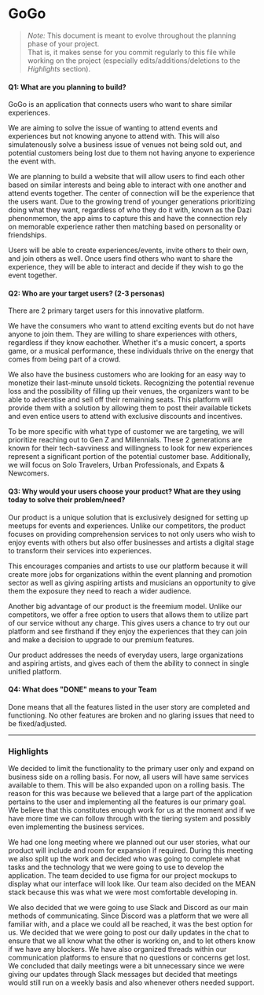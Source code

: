 # GoGo

 > _Note:_ This document is meant to evolve throughout the planning phase of your project.    
 > That is, it makes sense for you commit regularly to this file while working on the project (especially edits/additions/deletions to the _Highlights_ section).

#### **Q1: What are you planning to build?**

GoGo is an application that connects users who want to share similar experiences. 

We are aiming to solve the issue of wanting to attend events and experiences but not knowing anyone
to attend with. This will also simulatenously solve a business issue of venues not being sold out,
and potential customers being lost due to them not having anyone to experience the event with. 

We are planning to build a website that will allow users to find each other based on
similar interests and being able to interact with one another and attend events together.
The center of connection will be the experience that the users want. Due to the growing 
trend of younger generations prioritizing doing what they want, regardless of who they do it with,
known as the Dazi phenonmemon, the app aims to capture this and have the connection rely on memorable 
experience rather then matching based on personality or friendships.

Users will be able to create experiences/events, invite others to their own, and join others as well.
Once users find others who want to share the experience, they will be able to interact and decide if they 
wish to go the event together. 


#### **Q2: Who are your target users? (2-3 personas)**

There are 2 primary target users for this innovative platform.

We have the consumers who want to attend exciting events but do not have anyone to join them. They are willing to share experiences with others, regardless if they know eachother. Whether it's a music concert, a sports game, or a musical performance, these individuals thrive on the energy that comes from being part of a crowd. 

We also have the business customers who are looking for an easy way to monetize their last-minute unsold tickets. Recognizing the potential revenue loss and the possibility of filling up their venues, the organizers want to be able to adverstise and sell off their remaining seats. This platform will provide them with a solution by allowing them to post their available tickets and even entice users to attend with exclusive discounts and incentives.

To be more specific with what type of customer we are targeting, we will prioritize reaching out to Gen Z and Millennials. These 2 generations are known for their tech-savviness and willingness to look for new experiences represent a significant portion of the potential customer base. Additionally, we will focus on Solo Travelers, Urban Professionals, and Expats & Newcomers.

#### **Q3: Why would your users choose your product? What are they using today to solve their problem/need?**

Our product is a unique solution that is exclusively designed for setting up meetups for events and experiences. Unlike our competitors, the product focuses on providing comprehension services to not only users who wish to enjoy events with others but also offer businesses and artists a digital stage to transform their services into experiences. 

This encourages companies and artists to use our platform because it will create more jobs for organizations within the event planning and promotion sector as well as giving aspiring artists and musicians an opportunity to give them the exposure they need to reach a wider audience. 

Another big advantage of our product is the freemium model. Unlike our competitors, we offer a free option to users that allows them to utilize part of our service without any charge. This gives users a chance to try out our platform and see firsthand if they enjoy the experiences that they can join and make a decision to upgrade to our premium features.

Our product addresses the needs of everyday users, large organizations and aspiring artists, and gives each of them the ability to connect in single unified platform.

#### Q4: What does "DONE" means to your Team 

Done means that all the features listed in the user story are completed and functioning. No other features are broken and no glaring issues that need to be fixed/adjusted. 

----



### **Highlights**

We decided to limit the functionality to the primary user only and expand on business side on a rolling basis. For now, all users will have same services available to them. This will be also expanded upon on a rolling basis. The reason for this was because we believed that a large part of the application pertains to the user and implementing all the features is our primary goal. We believe that this constitutes enough work for us at the moment and if we have more time we can follow through with the tiering system and possibly even implementing the business services. 

We had one long meeting where we planned out our user stories, what our product will include and room for expansion if required. During this meeting we also split up the work and decided who was going to complete what tasks and the technology that we were going to use to develop the application. The team decided to use figma for our project mockups to display what our interface will look like. Our team also decided on the MEAN stack because this was what we were most comfortable developing in. 

We also decided that we were going to use Slack and Discord as our main methods of communicating. Since Discord was a platform that we were all familiar with, and a place we could all be reached, it was the best option for us. We decided that we were going to post our daily updates in the chat to ensure that we all know what the other is working on, and to let others know if we have any blockers. We have also organized threads within our communication platforms to ensure that no questions or concerns get lost. We concluded that daily meetings were a bit unnecessary since we were giving our updates through Slack messages but decided that meetings would still run on a weekly basis and also whenever others needed support. 
